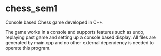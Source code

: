 # chess_sem1
Console based Chess game developed in C++.

The game works in a console and supports features such as undo, replaying past game and setting up a console based display.
All files are generated by main.cpp and no other external dependency is needed to operate this program.



